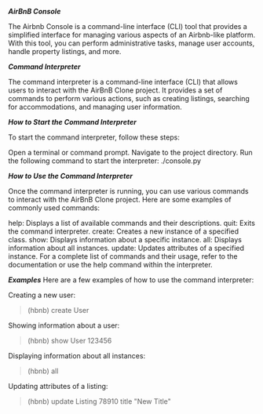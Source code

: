 __*AirBnB Console*__

<p>
The Airbnb Console is a command-line interface (CLI) tool that provides a simplified interface for managing various aspects of an Airbnb-like platform. With this tool, you can perform administrative tasks, manage user accounts, handle property listings, and more.
</p>

__*Command Interpreter*__

<p>
The command interpreter is a command-line interface (CLI) that allows users to interact with the AirBnB Clone project. It provides a set of commands to perform various actions, such as creating listings, searching for accommodations, and managing user information.
</p>

__*How to Start the Command Interpreter*__

<p>
To start the command interpreter, follow these steps:

Open a terminal or command prompt.
Navigate to the project directory.
Run the following command to start the interpreter: ./console.py
</p>

__*How to Use the Command Interpreter*__

<p>
Once the command interpreter is running, you can use various commands to interact with the AirBnB Clone project. Here are some examples of commonly used commands:

help: Displays a list of available commands and their descriptions.
quit: Exits the command interpreter.
create: Creates a new instance of a specified class.
show: Displays information about a specific instance.
all: Displays information about all instances.
update: Updates attributes of a specified instance.
For a complete list of commands and their usage, refer to the documentation or use the help command within the interpreter.
</p>

__*Examples*__
Here are a few examples of how to use the command interpreter:

Creating a new user:
> (hbnb) create User

Showing information about a user:
> (hbnb) show User 123456

Displaying information about all instances:
> (hbnb) all

Updating attributes of a listing:
> (hbnb) update Listing 78910 title "New Title"
